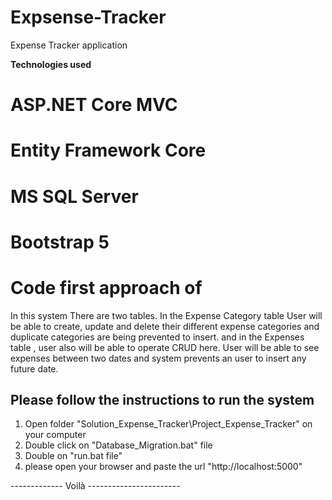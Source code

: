 # Expsense-Tracker
Expense Tracker application

**Technologies used**
# ASP.NET Core MVC
# Entity Framework Core
# MS SQL Server
# Bootstrap 5
# Code first approach of

In this system There are two tables. In the Expense Category table User will be able to create, update and delete their different expense categories and duplicate categories are being prevented to insert.
and in the Expenses table , user also will be able to operate CRUD here. User will be able to see expenses between two dates and system prevents an user to insert any future date.


Please follow the instructions to run the system
-------------------------------------------

1. Open folder "Solution_Expense_Tracker\Project_Expense_Tracker" on your computer
2. Double click on "Database_Migration.bat" file
3. Double on "run.bat file"
4. please open your browser and paste the url "http://localhost:5000"

------------- Voilà -----------------------
